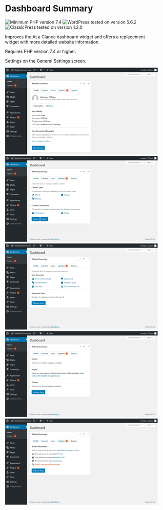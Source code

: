 # Dashboard Summary

![Minimum PHP version 7.4](https://img.shields.io/badge/PHP_min-7.4-8892bf.svg?style=flat-square)
![WordPress tested on version 5.6.2](https://img.shields.io/badge/WordPress-5.6.2-0073aa.svg?style=flat-square)
![ClassicPress tested on version 1.2.0](https://img.shields.io/badge/ClassicPress-1.2.0-03768e.svg?style=flat-square)

Improves the At a Glance dashboard widget and offers a replacement widget with more detailed website information.

Requires PHP version 7.4 or higher.

Settings on the General Settings screen.

![Screenshot: Profile Tab](https://github.com/ControlledChaos/dashboard-summary/raw/main/assets/images/tab-profile.jpg)
![Screenshot: Content Tab](https://github.com/ControlledChaos/dashboard-summary/raw/main/assets/images/tab-content.jpg)
![Screenshot: Users Tab](https://github.com/ControlledChaos/dashboard-summary/raw/main/assets/images/tab-users.jpg)
![Screenshot: Updates Tab](https://github.com/ControlledChaos/dashboard-summary/raw/main/assets/images/tab-updates.jpg)
![Screenshot: System Tab](https://github.com/ControlledChaos/dashboard-summary/raw/main/assets/images/tab-system.jpg)
